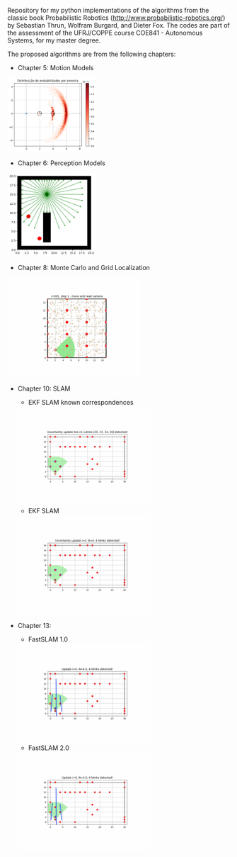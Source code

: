 Repository for my python implementations of the algorithms from the classic book Probabilistic Robotics (http://www.probabilistic-robotics.org/)
by Sebastian Thrun, Wolfram Burgard, and Dieter Fox. The codes are part
of the assessment of the UFRJ/COPPE course COE841 - Autonomous Systems, for my master degree.

The proposed algorithms are from the following chapters:
- Chapter 5: Motion Models

<img src="images/motion_model_example.png" alt="Alt Text" width="200">

- Chapter 6: Perception Models

<img src="images/perception_model_example.png" alt="Alt Text" width="200">    
  
  
- Chapter 8: Monte Carlo and Grid Localization

<img src="movies/augMCL_movie.gif" alt="Alt Text" width="300">

- Chapter 10: SLAM
  - EKF SLAM known correspondences
   
  <img src="movies/EKF_SLAM_kc_movie.gif" alt="Alt Text" width="300">

  - EKF SLAM
   
  <img src="movies/EKF_SLAM_movie.gif" alt="Alt Text" width="300">

- Chapter 13: 
  - FastSLAM 1.0

  <img src="movies/FastSLAM_1_movie.gif" alt="Alt Text" width="300">
  
  - FastSLAM 2.0
   
  <img src="movies/FastSLAM_2_movie.gif" alt="Alt Text" width="300">

